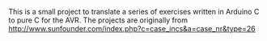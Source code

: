 This is a small project to translate a series of exercises written in Arduino C
  to pure C for the AVR. The projects are originally from
  http://www.sunfounder.com/index.php?c=case_incs&a=case_nr&type=26

